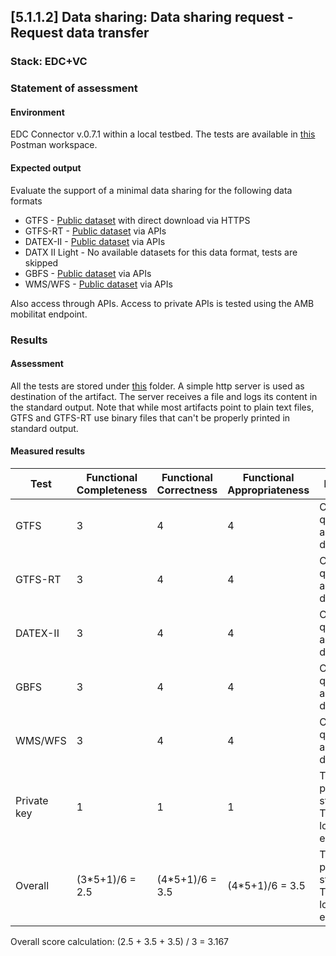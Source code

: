 ## [5.1.1.2] Data sharing: Data sharing request - Request data transfer
### Stack: EDC+VC

### Statement of assessment
#### Environment

EDC Connector v.0.7.1 within a local testbed.
The tests are available in [this](https://www.postman.com/i2cat-dev/workspace/deployemds) Postman workspace.

#### Expected output

Evaluate the support of a minimal data sharing for the following data formats

- GTFS - [Public dataset](https://opendata-ajuntament.barcelona.cat/data/dataset/c46503e3-cec6-4032-894d-1063b7a365ee/resource/1c92542e-0346-4df5-9824-d7753ab02e33/download) with direct download via HTTPS
- GTFS-RT - [Public dataset](https://api.data.gov.my/gtfs-realtime/vehicle-position/ktmb/) via APIs
- DATEX-II - [Public dataset](https://opendata.emel.pt/cycling/biciparks?skip=1&limit=1) via APIs
- DATX II Light - No available datasets for this data format, tests are skipped
- GBFS - [Public dataset](https://opendata.emel.pt/cycling/biciparks?skip=1&limit=1) via APIs
- WMS/WFS - [Public dataset](https://openmaps.gov.bc.ca/geo/ows?SERVICE=WMS&REQUEST=GetCapabilities) via APIs

Also access through APIs.
Access to private APIs is tested using the AMB mobilitat endpoint.

### Results
#### Assessment

All the tests are stored under [this](https://www.postman.com/i2cat-dev/workspace/deployemds/folder/36812968-ceed2125-10e2-48fa-91c9-8bf1f05aa7e8?action=share&source=copy-link&creator=36812968&ctx=documentation) folder.
A simple http server is used as destination of the artifact. The server receives a file and logs its content in the standard output.
Note that while most artifacts point to plain text files, GTFS and GTFS-RT use binary files that can't be properly printed in standard output.

#### Measured results

| Test        | Functional Completeness | Functional Correctness	 | Functional Appropriateness | Explanation                                          |
|-------------|-------------------------|-------------------------|----------------------------|------------------------------------------------------|
| GTFS        | 3                       | 4                       | 4                          |  Can't perform queries against the data product       |
| GTFS-RT     | 3                       | 4                       | 4                          |  Can't perform queries against the data product       |
| DATEX-II    | 3                       | 4                       | 4                          |  Can't perform queries against the data product       |
| GBFS        | 3                       | 4                       | 4                          |  Can't perform queries against the data product       |
| WMS/WFS     | 3                       | 4                       | 4                          |  Can't perform queries against the data product       |
| Private key | 1                       | 1                       | 1                          | Transfer process status is TERMINATED, logs are empty |
| Overall     | (3*5+1)/6 = 2.5         | (4*5+1)/6 = 3.5         | (4*5+1)/6 = 3.5            | Transfer process status is TERMINATED, logs are empty |

Overall score calculation: (2.5 + 3.5 + 3.5) / 3 = 3.167
 
